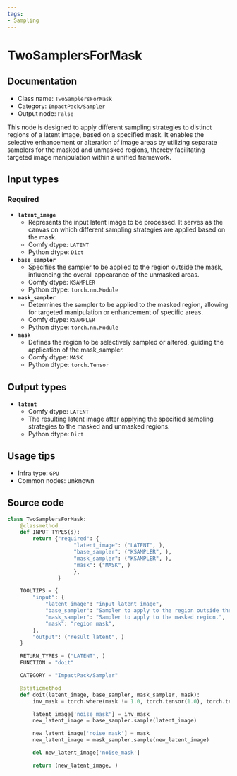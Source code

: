 ```yaml
---
tags:
- Sampling
---
```


# TwoSamplersForMask
## Documentation
- Class name: `TwoSamplersForMask`
- Category: `ImpactPack/Sampler`
- Output node: `False`

This node is designed to apply different sampling strategies to distinct regions of a latent image, based on a specified mask. It enables the selective enhancement or alteration of image areas by utilizing separate samplers for the masked and unmasked regions, thereby facilitating targeted image manipulation within a unified framework.
## Input types
### Required
- **`latent_image`**
    - Represents the input latent image to be processed. It serves as the canvas on which different sampling strategies are applied based on the mask.
    - Comfy dtype: `LATENT`
    - Python dtype: `Dict`
- **`base_sampler`**
    - Specifies the sampler to be applied to the region outside the mask, influencing the overall appearance of the unmasked areas.
    - Comfy dtype: `KSAMPLER`
    - Python dtype: `torch.nn.Module`
- **`mask_sampler`**
    - Determines the sampler to be applied to the masked region, allowing for targeted manipulation or enhancement of specific areas.
    - Comfy dtype: `KSAMPLER`
    - Python dtype: `torch.nn.Module`
- **`mask`**
    - Defines the region to be selectively sampled or altered, guiding the application of the mask_sampler.
    - Comfy dtype: `MASK`
    - Python dtype: `torch.Tensor`
## Output types
- **`latent`**
    - Comfy dtype: `LATENT`
    - The resulting latent image after applying the specified sampling strategies to the masked and unmasked regions.
    - Python dtype: `Dict`
## Usage tips
- Infra type: `GPU`
- Common nodes: unknown


## Source code
```python
class TwoSamplersForMask:
    @classmethod
    def INPUT_TYPES(s):
        return {"required": {
                     "latent_image": ("LATENT", ),
                     "base_sampler": ("KSAMPLER", ),
                     "mask_sampler": ("KSAMPLER", ),
                     "mask": ("MASK", )
                     },
                }

    TOOLTIPS = {
        "input": {
            "latent_image": "input latent image",
            "base_sampler": "Sampler to apply to the region outside the mask.",
            "mask_sampler": "Sampler to apply to the masked region.",
            "mask": "region mask",
        },
        "output": ("result latent", )
    }

    RETURN_TYPES = ("LATENT", )
    FUNCTION = "doit"

    CATEGORY = "ImpactPack/Sampler"

    @staticmethod
    def doit(latent_image, base_sampler, mask_sampler, mask):
        inv_mask = torch.where(mask != 1.0, torch.tensor(1.0), torch.tensor(0.0))

        latent_image['noise_mask'] = inv_mask
        new_latent_image = base_sampler.sample(latent_image)

        new_latent_image['noise_mask'] = mask
        new_latent_image = mask_sampler.sample(new_latent_image)

        del new_latent_image['noise_mask']

        return (new_latent_image, )

```
